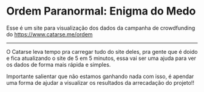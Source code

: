# Ordem Paranormal: Enigma do Medo

Esse é um site para visualização dos dados da campanha de crowdfunding do https://www.catarse.me/ordem

---

O Catarse leva tempo pra carregar tudo do site deles, pra gente que é doido e fica atualizando o site de 5 em 5 minutos, essa vai ser uma ajuda para ver os dados de forma mais rápida e simples.

Importante salientar que não estamos ganhando nada com isso, é apendar uma forma de ajudar a visualizar os resultados da arrecadação do projeto!!
